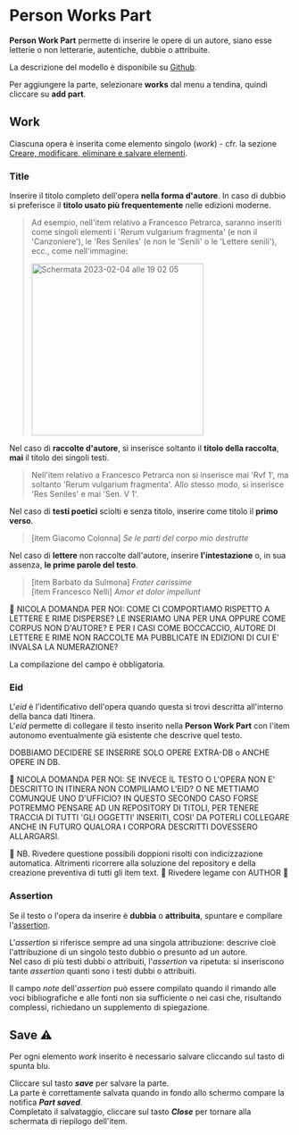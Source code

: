 # Person Works Part

**Person Work Part** permette di inserire le opere di un autore, siano esse letterie o non letterarie, autentiche, dubbie o attribuite.   

La descrizione del modello è disponibile su [Github](https://github.com/vedph/cadmus-itinera#personworkspart).

Per aggiungere la parte, selezionare **works** dal menu a tendina, quindi cliccare su **add part**.  

##  Work
Ciascuna opera è inserita come elemento singolo (_work_) - cfr. la sezione [Creare, modificare, eliminare e salvare elementi](Editor_Brick.md).

###  Title
Inserire il titolo completo dell'opera **nella forma d'autore**. In caso di dubbio si preferisce il **titolo usato più frequentemente** nelle edizioni moderne.
> Ad esempio, nell'item relativo a Francesco Petrarca, saranno inseriti come singoli elementi i 'Rerum vulgarium fragmenta' (e non il 'Canzoniere'), le 'Res Seniles' (e non le 'Senili' o le 'Lettere senili'), ecc., come nell'immagine:
> 
>   <img width="308" alt="Schermata 2023-02-04 alle 19 02 05" src="https://user-images.githubusercontent.com/102725489/216782582-1fe5f640-0111-411d-ac3d-2a04841bdd99.png">

Nel caso di **raccolte d'autore**, si inserisce soltanto il **titolo della raccolta**, **mai** il titolo dei singoli testi.  
> Nell'item relativo a Francesco Petrarca non si inserisce mai 'Rvf 1', ma soltanto 'Rerum vulgarium fragmenta'. Allo stesso modo, si inserisce 'Res Seniles' e mai 'Sen. V 1'.      

Nel caso di **testi poetici** sciolti e senza titolo, inserire come titolo il **primo verso**.  
> [item Giacomo Colonna] _Se le parti del corpo mio destrutte_       

Nel caso di **lettere** non raccolte dall'autore, inserire **l'intestazione** o, in sua assenza, **le prime parole del testo**.   
> [item Barbato da Sulmona] _Frater carissime_  
> [item Francesco Nelli] _Amor et dolor impellunt_    

🚧 NICOLA DOMANDA PER NOI: COME CI COMPORTIAMO RISPETTO A LETTERE E RIME DISPERSE? LE INSERIAMO UNA PER UNA OPPURE COME CORPUS NON D'AUTORE? E PER I CASI COME BOCCACCIO, AUTORE DI LETTERE E RIME NON RACCOLTE MA PUBBLICATE IN EDIZIONI DI CUI E' INVALSA LA NUMERAZIONE? 

La compilazione del campo è obbligatoria.  

### Eid
L'_eid_ è l'identificativo dell'opera quando questa si trovi descritta all'interno della banca dati Itinera.  
L'_eid_ permette di collegare il testo inserito nella **Person Work Part** con l'item autonomo eventualmente già esistente che descrive quel testo.


DOBBIAMO DECIDERE SE INSERIRE SOLO OPERE EXTRA-DB o ANCHE OPERE IN DB.

🚧 NICOLA DOMANDA PER NOI: SE INVECE IL TESTO O L'OPERA NON E' DESCRITTO IN ITINERA NON COMPILIAMO L'EID? O NE METTIAMO COMUNQUE UNO D'UFFICIO? IN QUESTO SECONDO CASO FORSE POTREMMO PENSARE AD UN REPOSITORY DI TITOLI, PER TENERE TRACCIA DI TUTTI 'GLI OGGETTI' INSERITI, COSI' DA POTERLI COLLEGARE ANCHE IN FUTURO QUALORA I CORPORA DESCRITTI DOVESSERO ALLARGARSI.

🚧 NB. Rivedere questione possibili doppioni risolti con indicizzazione automatica. Altrimenti ricorrere alla soluzione del repository e della creazione preventiva di tutti gli item text.
🚧 Rivedere legame con AUTHOR 🚧


###  Assertion  
Se il testo o l'opera da inserire è **dubbia** o **attribuita**, spuntare e compilare l'[assertion](Assertion_Brick).

L'_assertion_ si riferisce sempre ad una singola attribuzione: descrive cioè l'attribuzione di un singolo testo dubbio o presunto ad un autore.  
Nel caso di più testi dubbi o attribuiti, l'_assertion_ va ripetuta: si inseriscono tante _assertion_ quanti sono i testi dubbi o attribuiti.  

Il campo _note_ dell'_assertion_ può essere compilato quando il rimando alle voci bibliografiche e alle fonti non sia sufficiente o nei casi che, risultando complessi, richiedano un supplemento di spiegazione.

## Save ⚠️ 

Per ogni elemento _work_ inserito è necessario salvare cliccando sul tasto di spunta blu.

Cliccare sul tasto **_save_** per salvare la parte.  
La parte è correttamente salvata quando in fondo allo schermo compare la notifica **_Part saved_**.  
Completato il salvataggio, cliccare sul tasto **_Close_** per tornare alla schermata di riepilogo dell'item.
